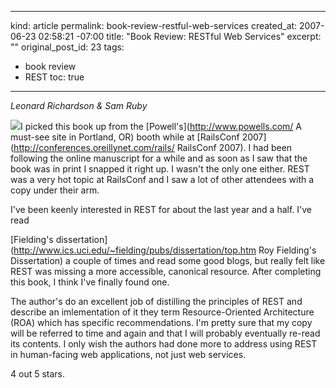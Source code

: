 ----- 
kind: article
permalink: book-review-restful-web-services
created_at: 2007-06-23 02:58:21 -07:00
title: "Book Review: RESTful Web Services"
excerpt: ""
original_post_id: 23
tags: 
- book review
- REST
toc: true
-----
_Leonard Richardson &amp; Sam Ruby_


<a href="http://www.amazon.com/RESTful-Web-Services-Leonard-Richardson/dp/0596529260%3FSubscriptionId%3D0PZ7TM66EXQCXFVTMTR2%26tag%3Dhttplivollmne-20%26linkCode%3Dxm2%26camp%3D2025%26creative%3D165953%26creativeASIN%3D0596529260"><img src="/images/2007/06/restful-web-services.jpg" class="left"/></a>I picked this book up from the [Powell's](http://www.powells.com/ A must-see site in Portland, OR) booth while at [RailsConf 2007](http://conferences.oreillynet.com/rails/ RailsConf 2007). I had been following the online manuscript for a while and as soon as I saw that the book was in print I snapped it right up. I wasn't the only one either. REST was a very hot topic at RailsConf and I saw a lot of other attendees with a copy under their arm.

I've been keenly interested in REST for about the last year and a half. I've read

[Fielding's dissertation](http://www.ics.uci.edu/~fielding/pubs/dissertation/top.htm Roy Fielding's Dissertation) a couple of times and read some good blogs, but really felt like REST was missing a more accessible, canonical resource. After completing this book, I think I've finally found one.

The author's do an excellent job of distilling the principles of REST and describe an imlementation of it they term Resource-Oriented Architecture (ROA) which has specific recommendations. I'm pretty sure that my copy will be referred to time and again and that I will probably eventually re-read its contents. I only wish the authors had done more to address using REST in human-facing web applications, not just web services.

4 out 5 stars.

